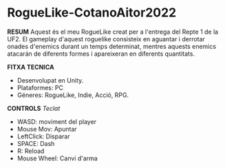 # RogueLike-CotanoAitor2022
**RESUM**
Aquest és el meu RogueLike creat per a l'entrega del Repte 1 de la UF2. El gameplay d'aquest roguelike consisteix en aguantar i derrotar onades d'enemics durant un temps determinat, mentres aquests enemics atacarán de diferents formes i apareixeran en diferents quantitats.

**FITXA TECNICA**
- Desenvolupat en Unity.
- Plataformes: PC
- Géneres: RogueLike, Indie, Acció, RPG.

**CONTROLS**
_Teclat_
- WASD: moviment del player
- Mouse Mov: Apuntar
- LeftClick: Disparar
- SPACE: Dash
- R: Reload
- Mouse Wheel: Canvi d'arma
